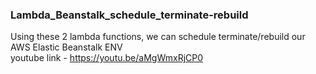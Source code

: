 ### Lambda_Beanstalk_schedule_terminate-rebuild

Using these 2 lambda functions, we can schedule terminate/rebuild our AWS Elastic Beanstalk ENV </br>
youtube link - https://youtu.be/aMgWmxRjCP0
